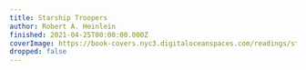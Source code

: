 ```yaml
---
title: Starship Troopers
author: Robert A. Heinlein
finished: 2021-04-25T00:00:00.000Z
coverImage: https://book-covers.nyc3.digitaloceanspaces.com/readings/starship-troopers-01.jpg
dropped: false
---
```


